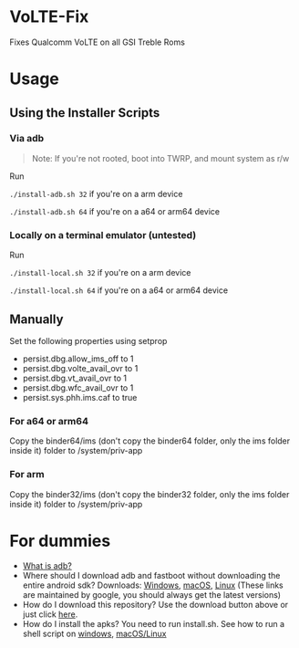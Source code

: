 # VoLTE-Fix
Fixes Qualcomm VoLTE on all GSI Treble Roms

# Usage
## Using the Installer Scripts
### Via adb
> Note: If you're not rooted, boot into TWRP, and mount system as r/w

Run

``./install-adb.sh 32`` if you're on a arm device

``./install-adb.sh 64`` if you're on a a64 or arm64 device

### Locally on a terminal emulator (untested)

Run

``./install-local.sh 32`` if you're on a arm device

``./install-local.sh 64`` if you're on a a64 or arm64 device

## Manually
Set the following properties using setprop

- persist.dbg.allow_ims_off to 1
- persist.dbg.volte_avail_ovr to 1
- persist.dbg.vt_avail_ovr to 1
- persist.dbg.wfc_avail_ovr to 1
- persist.sys.phh.ims.caf to true

### For a64 or arm64
Copy the binder64/ims (don't copy the binder64 folder, only the ims folder inside it) folder to /system/priv-app

### For arm
Copy the binder32/ims (don't copy the binder32 folder, only the ims folder inside it) folder to /system/priv-app

# For dummies

- [What is adb?](https://www.xda-developers.com/what-is-adb/)
- Where should I download adb and fastboot without downloading the entire android sdk? Downloads: [Windows](https://dl.google.com/android/repository/platform-tools-latest-windows.zip), [macOS](https://dl.google.com/android/repository/platform-tools-latest-darwin.zip), [Linux](https://dl.google.com/android/repository/platform-tools-latest-linux.zip) (These links are maintained by google, you should always get the latest versions)
- How do I download this repository? Use the download button above or just click [here](https://github.com/KhushrajRathod/VoLTE-Fix/archive/master.zip).
- How do I install the apks? You need to run install.sh. See how to run a shell script on [windows](https://www.thewindowsclub.com/how-to-run-sh-or-shell-script-file-in-windows-10), [macOS/Linux](https://askubuntu.com/a/38670)
